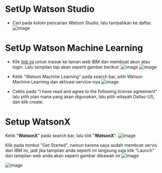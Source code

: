 # SetUp Watson Studio
* Cari pada kolom pencarian _Watson Studio_, lalu tambahkan ke daftar.
  ![image](https://github.com/mslthn/Pembuatan-ViTu-Chatbot-dengan-Generative-AI-WatsonX-dan-Watson-Assistant/assets/145754405/0c1cdbce-438e-4b33-a444-be5ea3218de1)


# SetUp Watson Machine Learning

* Klik [link ini](https://cloud.ibm.com/) untuk masuk ke laman web IBM dan membuat akun atau login. Lalu tampilan tap akan seperti gambar berikut:
![image](https://github.com/mslthn/Build-Generative-Virtual-Assistant-IBM-Watsonx/assets/75915809/2eca1288-635c-48e2-bab3-7126bcd55453)
![image](https://github.com/mslthn/Build-Generative-Virtual-Assistant-IBM-Watsonx/assets/75915809/2bc8116f-2d0d-4e9a-94ad-e85aad1ed9a5)

* Ketik "Watson Machine Learning" pada search bar, pilih Watson Machine Learning dan aktivasi service-nya
![image](https://github.com/mslthn/Build-Generative-Virtual-Assistant-IBM-Watsonx/assets/75915809/db1d4edc-8120-4d2a-af5a-43ee97b07d11)

* Ceklis pada "I have read and agree to the following license agreement" lalu pilih plan mana yang akan digunakan, lalu pilih wilayah Dallas-US, dan klik create.

# Setup WatsonX

Ketik "**WatsonX**" pada search bar, lalu klik "**WatsonX**".
![image](https://github.com/mslthn/Build-Generative-Virtual-Assistant-IBM-Watsonx/assets/75915809/31d5a467-7f1b-4d51-9f3e-bed4101dd345)

Klik pada tombol "Get Started", namun karena saya sudah membuat servis dari IBM ini, jadi jika tampilan anda seperti ini langsung saja klik "Launch" dan tampilan web anda akan seperti gambar dibawah ini
![image](https://github.com/mslthn/Build-Generative-Virtual-Assistant-IBM-Watsonx/assets/75915809/bb33f944-59f0-4d8a-ae69-a15d34f42b53)

![image](https://github.com/mslthn/Build-Generative-Virtual-Assistant-IBM-Watsonx/assets/75915809/86b418c8-072b-4180-9175-bc2c5b83101c)

